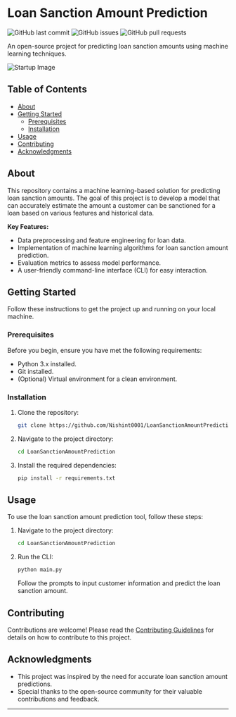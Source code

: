 # Loan Sanction Amount Prediction

![GitHub last commit](https://img.shields.io/github/last-commit/Nishint0001/LoanSanctionAmountPrediction)
![GitHub issues](https://img.shields.io/github/issues-raw/Nishint0001/LoanSanctionAmountPrediction)
![GitHub pull requests](https://img.shields.io/github/issues-pr-raw/Nishint0001/LoanSanctionAmountPrediction)

An open-source project for predicting loan sanction amounts using machine learning techniques.

![Startup Image](https://daxg39y63pxwu.cloudfront.net/images/blog/loan-prediction-using-machine-learning-project-source-code/Loan_Prediction_using__Machine_Learning_Project.png)

## Table of Contents

- [About](#about)
- [Getting Started](#getting-started)
  - [Prerequisites](#prerequisites)
  - [Installation](#installation)
- [Usage](#usage)
- [Contributing](#contributing)
- [Acknowledgments](#acknowledgments)

## About

This repository contains a machine learning-based solution for predicting loan sanction amounts. The goal of this project is to develop a model that can accurately estimate the amount a customer can be sanctioned for a loan based on various features and historical data.

**Key Features:**

- Data preprocessing and feature engineering for loan data.
- Implementation of machine learning algorithms for loan sanction amount prediction.
- Evaluation metrics to assess model performance.
- A user-friendly command-line interface (CLI) for easy interaction.

## Getting Started

Follow these instructions to get the project up and running on your local machine.

### Prerequisites

Before you begin, ensure you have met the following requirements:

- Python 3.x installed.
- Git installed.
- (Optional) Virtual environment for a clean environment.

### Installation

1. Clone the repository:

   ```bash
   git clone https://github.com/Nishint0001/LoanSanctionAmountPrediction.git
   ```

2. Navigate to the project directory:

   ```bash
   cd LoanSanctionAmountPrediction
   ```

3. Install the required dependencies:

   ```bash
   pip install -r requirements.txt
   ```

## Usage

To use the loan sanction amount prediction tool, follow these steps:

1. Navigate to the project directory:

   ```bash
   cd LoanSanctionAmountPrediction
   ```

2. Run the CLI:

   ```bash
   python main.py
   ```

   Follow the prompts to input customer information and predict the loan sanction amount.

## Contributing

Contributions are welcome! Please read the [Contributing Guidelines](CONTRIBUTING.md) for details on how to contribute to this project.

## Acknowledgments

- This project was inspired by the need for accurate loan sanction amount predictions.
- Special thanks to the open-source community for their valuable contributions and feedback.

---
